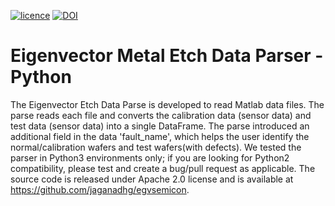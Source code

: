 
[![licence](https://img.shields.io/badge/licence-Apache-blue.svg?style=flat)](https://github.com/jaganadhg/egvsemicon/blob/main/LICENSE)
[![DOI](https://zenodo.org/badge/DOI/10.5281/zenodo.5919197.svg)](https://zenodo.org/record/5919197#.YfXMGLpKjg5)

# Eigenvector Metal Etch Data Parser - Python

The Eigenvector Etch Data Parse is developed to read Matlab data files. The parse reads each file and converts the calibration data (sensor data) and test data (sensor data) into a single DataFrame. The parse introduced an additional field in the data 'fault_name', which helps the user identify the normal/calibration wafers and test wafers(with defects). We tested the parser in Python3 environments only; if you are looking for Python2 compatibility, please test and create a bug/pull request as applicable. The source code is released under Apache 2.0 license and is available at https://github.com/jaganadhg/egvsemicon.